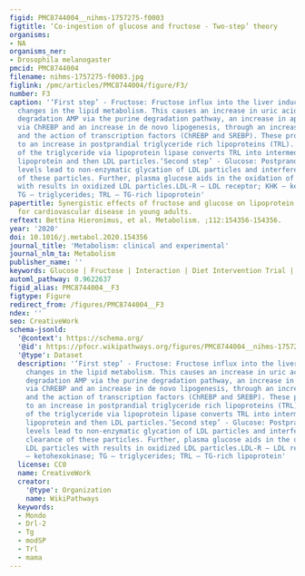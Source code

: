 ```yaml
---
figid: PMC8744004__nihms-1757275-f0003
figtitle: ‘Co-ingestion of glucose and fructose - Two-step’ theory
organisms:
- NA
organisms_ner:
- Drosophila melanogaster
pmcid: PMC8744004
filename: nihms-1757275-f0003.jpg
figlink: /pmc/articles/PMC8744004/figure/F3/
number: F3
caption: '‘First step’ - Fructose: Fructose influx into the liver induces immediate
  changes in the lipid metabolism. This causes an increase in uric acid due to the
  degradation AMP via the purine degradation pathway, an increase in apoCIII expression
  via ChREBP and an increase in de novo lipogenesis, through an increase in substrate
  and the action of transcription factors (ChREBP and SREBP). These processes lead
  to an increase in postprandial triglyceride rich lipoproteins (TRL). Hydrolysis
  of the triglyceride via lipoprotein lipase converts TRL into intermediate density
  lipoprotein and then LDL particles.‘Second step’ - Glucose: Postprandial glucose
  levels lead to non-enzymatic glycation of LDL particles and interfere with the clearance
  of these particles. Further, plasma glucose aids in the oxidation of LDL particles
  with results in oxidized LDL particles.LDL-R – LDL receptor; KHK – ketohexokinase;
  TG – triglycerides; TRL – TG-rich lipoprotein'
papertitle: Synergistic effects of fructose and glucose on lipoprotein risk factors
  for cardiovascular disease in young adults.
reftext: Bettina Hieronimus, et al. Metabolism. ;112:154356-154356.
year: '2020'
doi: 10.1016/j.metabol.2020.154356
journal_title: 'Metabolism: clinical and experimental'
journal_nlm_ta: Metabolism
publisher_name: ''
keywords: Glucose | Fructose | Interaction | Diet Intervention Trial | Lipoproteins
automl_pathway: 0.9622637
figid_alias: PMC8744004__F3
figtype: Figure
redirect_from: /figures/PMC8744004__F3
ndex: ''
seo: CreativeWork
schema-jsonld:
  '@context': https://schema.org/
  '@id': https://pfocr.wikipathways.org/figures/PMC8744004__nihms-1757275-f0003.html
  '@type': Dataset
  description: '‘First step’ - Fructose: Fructose influx into the liver induces immediate
    changes in the lipid metabolism. This causes an increase in uric acid due to the
    degradation AMP via the purine degradation pathway, an increase in apoCIII expression
    via ChREBP and an increase in de novo lipogenesis, through an increase in substrate
    and the action of transcription factors (ChREBP and SREBP). These processes lead
    to an increase in postprandial triglyceride rich lipoproteins (TRL). Hydrolysis
    of the triglyceride via lipoprotein lipase converts TRL into intermediate density
    lipoprotein and then LDL particles.‘Second step’ - Glucose: Postprandial glucose
    levels lead to non-enzymatic glycation of LDL particles and interfere with the
    clearance of these particles. Further, plasma glucose aids in the oxidation of
    LDL particles with results in oxidized LDL particles.LDL-R – LDL receptor; KHK
    – ketohexokinase; TG – triglycerides; TRL – TG-rich lipoprotein'
  license: CC0
  name: CreativeWork
  creator:
    '@type': Organization
    name: WikiPathways
  keywords:
  - Mondo
  - Drl-2
  - Tg
  - modSP
  - Trl
  - mama
---
```

